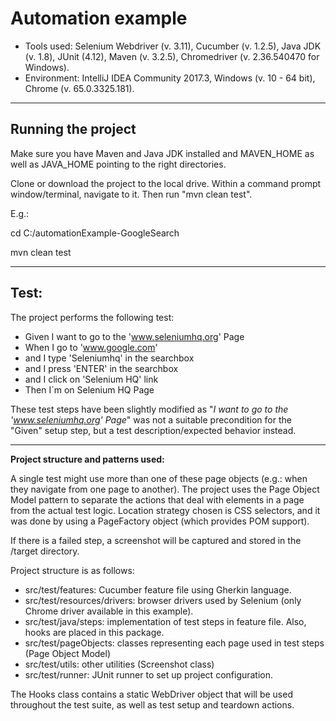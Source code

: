 # Automation example



* Tools used: Selenium Webdriver (v. 3.11), Cucumber (v. 1.2.5), Java JDK (v. 1.8), JUnit (4.12), Maven (v. 3.2.5), Chromedriver (v. 2.36.540470 for Windows).
* Environment: IntelliJ IDEA Community 2017.3, Windows (v. 10 - 64 bit), Chrome (v. 65.0.3325.181).

------------------------------------------------------------------

## Running the project

Make sure you have Maven and Java JDK installed and MAVEN_HOME as well as JAVA_HOME pointing to the right directories.

Clone or download the project to the local drive. Within a command prompt window/terminal, navigate to it. Then run "mvn clean test".

E.g.:

cd C:/automationExample-GoogleSearch

mvn clean test

------------------------------------------------------------------

## Test:

The project performs the following test:
- Given I want to go to the 'www.seleniumhq.org' Page
- When I go to 'www.google.com'
- and I type 'Seleniumhq' in the searchbox
- and I press 'ENTER' in the searchbox
- and I click on 'Selenium HQ' link
- Then I´m on Selenium HQ Page

These test steps have been slightly modified as "_I want to go to the 'www.seleniumhq.org' Page_" was not a suitable precondition for the "Given" setup step, but a test description/expected behavior instead.

------------------------------------------------------------------

**Project structure and patterns used:**

A single test might use more than one of these page objects (e.g.: when they navigate from one page to another).
The project uses the Page Object Model pattern to separate the actions that deal with elements in a page from the actual test logic. 
Location strategy chosen is CSS selectors, and it was done by using a PageFactory object (which provides POM support).

If there is a failed step, a screenshot will be captured and stored in the /target directory.

Project structure is as follows:
* src/test/features: Cucumber feature file using Gherkin language.
* src/test/resources/drivers: browser drivers used by Selenium (only Chrome driver available in this example).
* src/test/java/steps: implementation of test steps in feature file. Also, hooks are placed in this package.
* src/test/pageObjects: classes representing each page used in test steps (Page Object Model)
* src/test/utils: other utilities (Screenshot class)
* src/test/runner: JUnit runner to set up project configuration.

The Hooks class contains a static WebDriver object that will be used throughout the test suite, as well as test setup and teardown actions.

